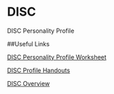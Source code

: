 # DISC
DISC Personality Profile

##Useful Links

[DISC Personality Profile Worksheet](https://www.google.it/url?sa=t&rct=j&q=&esrc=s&source=web&cd=1&cad=rja&uact=8&ved=2ahUKEwintcm-tq_iAhWOzIUKHQCKB_IQFjAAegQIAxAC&url=https%3A%2F%2Fwww.ptdirect.com%2Ftraining-design%2Fexercise-behaviour-and-adherence%2Fpersonality-profile-and-behavioural-style-worksheets&usg=AOvVaw2X0cQ5I7F762KrRtv44LiD)

[DISC Profile Handouts](https://www.discprofiles4u.com/pages/Free-DiSC-Profile-Handouts.html)

[DISC Overview](https://www.discprofile.com/what-is-disc/overview/)

